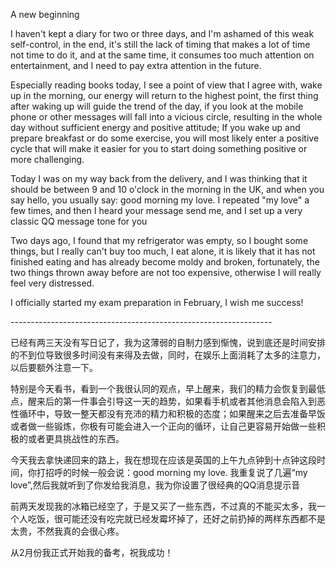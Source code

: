 A new beginning




<p>I haven't kept a diary for two or three days, and I'm ashamed of this weak self-control, in the end, it's still the lack of timing that makes a lot of time not time to do it, and at the same time, it consumes too much attention on entertainment, and I need to pay extra attention in the future.</p>
<p>Especially reading books today, I see a point of view that I agree with, wake up in the morning, our energy will return to the highest point, the first thing after waking up will guide the trend of the day, if you look at the mobile phone or other messages will fall into a vicious circle, resulting in the whole day without sufficient energy and positive attitude; If you wake up and prepare breakfast or do some exercise, you will most likely enter a positive cycle that will make it easier for you to start doing something positive or more challenging.</p>
<p>Today I was on my way back from the delivery, and I was thinking that it should be between 9 and 10 o'clock in the morning in the UK, and when you say hello, you usually say: good morning my love. I repeated "my love" a few times, and then I heard your message send me, and I set up a very classic QQ message tone for you</p>
<p>Two days ago, I found that my refrigerator was empty, so I bought some things, but I really can't buy too much, I eat alone, it is likely that it has not finished eating and has already become moldy and broken, fortunately, the two things thrown away before are not too expensive, otherwise I will really feel very distressed.</p>
<p>I officially started my exam preparation in February, I wish me success!</p>
<p>-----------------------------------------------------------------</p>
<p>已经有两三天没有写日记了，我为这薄弱的自制力感到惭愧，说到底还是时间安排的不到位导致很多时间没有来得及去做，同时，在娱乐上面消耗了太多的注意力，以后要额外注意一下。</p>
<p>特别是今天看书，看到一个我很认同的观点，早上醒来，我们的精力会恢复到最低点，醒来后的第一件事会引导这一天的趋势，如果看手机或者其他消息会陷入到恶性循环中，导致一整天都没有充沛的精力和积极的态度；如果醒来之后去准备早饭或者做一些锻炼，你极有可能会进入一个正向的循环，让自己更容易开始做一些积极的或者更具挑战性的东西。</p>
<p>今天我去拿快递回来的路上，我在想现在应该是英国的上午九点钟到十点钟这段时间，你打招呼的时候一般会说：good morning my love. 我重复说了几遍“my love”,然后我就听到了你发给我消息，我为你设置了很经典的QQ消息提示音</p>
<p>前两天发现我的冰箱已经空了，于是又买了一些东西，不过真的不能买太多，我一个人吃饭，很可能还没有吃完就已经发霉坏掉了，还好之前扔掉的两样东西都不是太贵，不然我真的会很心疼。</p>
<p>从2月份我正式开始我的备考，祝我成功！</p>
